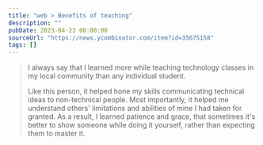 ```yaml
---
title: "web > Benefits of teaching"
description: ""
pubDate: 2023-04-23 00:00:00
sourceUrl: "https://news.ycombinator.com/item?id=35675158"
tags: []
---
```


> I always say that I learned more while teaching technology classes in my local community than any individual student.
> 
> Like this person, it helped hone my skills communicating technical ideas to non-technical people. Most importantly, it helped me understand others' limitations and abilities of mine I had taken for granted. As a result, I learned patience and grace, that sometimes it's better to show someone while doing it yourself, rather than expecting them to master it.